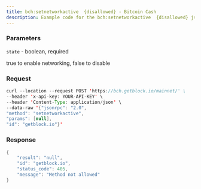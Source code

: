 ```yaml
---
title: bch:setnetworkactive  {disallowed} - Bitcoin Cash
description: Example code for the bch:setnetworkactive  {disallowed} json-rpc method. Сomplete guide on how to use bch:setnetworkactive  {disallowed} json-rpc in GetBlock.io Web3 documentation.
---
```


### Parameters


`state` - boolean, required

true to enable networking, false to disable

### Request

``` java
curl --location --request POST 'https://bch.getblock.io/mainnet/' \
--header 'x-api-key: YOUR-API-KEY' \
--header 'Content-Type: application/json' \
--data-raw '{"jsonrpc": "2.0",
"method": "setnetworkactive",
"params": [null],
"id": "getblock.io"}'
```

###  Response

``` java
{
    "result": "null",
    "id": "getblock.io",
    "status_code": 405,
    "message": "Method not allowed"
}
```

